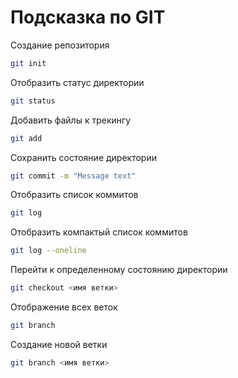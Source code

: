 # Подсказка по GIT

Создание репозитория
```sh
git init
```

Отобразить статус директории
```sh
git status
```

Добавить файлы к трекингу
```sh
git add
```

Сохранить состояние директории
```sh
git commit -m "Message text"
```

Отобразить список коммитов
```sh
git log
```

Отобразить компактый список коммитов
```sh
git log --oneline
```

Перейти к определенному состоянию директории
```sh
git checkout <имя ветки>
```

Отображение всех веток
```sh
git branch
```

Создание новой ветки
```sh
git branch <имя ветки>
```
